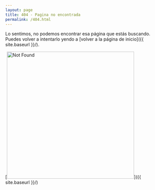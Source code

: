 ```yaml
---
layout: page
title: 404 - Pagina no encontrada
permalink: /404.html
---
```


Lo sentimos, no podemos encontrar esa página que estás buscando. Puedes volver a intentarlo yendo a [volver a la página de inicio]({{ site.baseurl }}/).

[<img src="{{ site.baseurl }}/images/404.jpg" alt="Not Found" style="width: 400px;"/>]({{ site.baseurl }}/)
